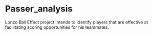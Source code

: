 # Passer_analysis
Lonzo Ball Effect project intends to identify players that are effective at facilitating scoring opportunities for his teammates.
